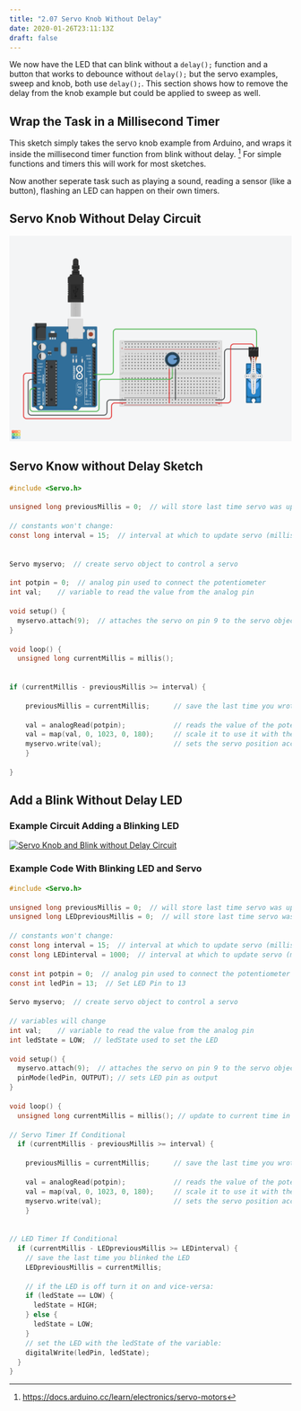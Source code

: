 ```yaml
---
title: "2.07 Servo Knob Without Delay"
date: 2020-01-26T23:11:13Z
draft: false
---
```


We now have the LED that can blink without a `delay();` function and a button that works to debounce without `delay();` but the servo examples, sweep and knob, both use `delay();`. This section shows how to remove the delay from the knob example but could be applied to sweep as well.

## Wrap the Task in a Millisecond Timer

This sketch simply takes the servo knob example from Arduino, and wraps it inside the millisecond timer function from blink without delay. [^1] For simple functions and timers this will work for most sketches.

Now another seperate task such as playing a sound, reading a sensor (like a button), flashing an LED can happen on their own timers.

## Servo Knob Without Delay Circuit

[![Servo Know without Delay Circuit](servo-knob-without-delay.png)](servo-knob-without-delay.png)

## Servo Know without Delay Sketch

```C
#include <Servo.h>

unsigned long previousMillis = 0;  // will store last time servo was updated

// constants won't change:
const long interval = 15;  // interval at which to update servo (milliseconds)


Servo myservo;  // create servo object to control a servo

int potpin = 0;  // analog pin used to connect the potentiometer
int val;    // variable to read the value from the analog pin

void setup() {
  myservo.attach(9);  // attaches the servo on pin 9 to the servo object
}

void loop() {
  unsigned long currentMillis = millis();


if (currentMillis - previousMillis >= interval) {

    previousMillis = currentMillis;      // save the last time you wrote to the servo

    val = analogRead(potpin);            // reads the value of the potentiometer (value between 0 and 1023)
    val = map(val, 0, 1023, 0, 180);     // scale it to use it with the servo (value between 0 and 180)
    myservo.write(val);                  // sets the servo position according to the scaled value
    }

}
```

## Add a Blink Without Delay LED

### Example Circuit Adding a Blinking LED

[![Servo Knob and Blink without Delay Circuit](servo-knob-and-blink-without-delay.png)](servo-knob-and-blink-without-delay.png)

### Example Code With Blinking LED and Servo

```C
#include <Servo.h>

unsigned long previousMillis = 0;  // will store last time servo was updated
unsigned long LEDpreviousMillis = 0;  // will store last time servo was updated

// constants won't change:
const long interval = 15;  // interval at which to update servo (milliseconds)
const long LEDinterval = 1000;  // interval at which to update servo (milliseconds)

const int potpin = 0;  // analog pin used to connect the potentiometer
const int ledPin = 13;  // Set LED Pin to 13

Servo myservo;  // create servo object to control a servo

// variables will change
int val;    // variable to read the value from the analog pin
int ledState = LOW;  // ledState used to set the LED

void setup() {
  myservo.attach(9);  // attaches the servo on pin 9 to the servo object
  pinMode(ledPin, OUTPUT); // sets LED pin as output
}

void loop() {
  unsigned long currentMillis = millis(); // update to current time in milliseconds

// Servo Timer If Conditional
  if (currentMillis - previousMillis >= interval) {

    previousMillis = currentMillis;      // save the last time you wrote to the servo

    val = analogRead(potpin);            // reads the value of the potentiometer (value between 0 and 1023)
    val = map(val, 0, 1023, 0, 180);     // scale it to use it with the servo (value between 0 and 180)
    myservo.write(val);                  // sets the servo position according to the scaled value
    }


// LED Timer If Conditional
  if (currentMillis - LEDpreviousMillis >= LEDinterval) {
    // save the last time you blinked the LED
    LEDpreviousMillis = currentMillis;

    // if the LED is off turn it on and vice-versa:
    if (ledState == LOW) {
      ledState = HIGH;
    } else {
      ledState = LOW;
    }
    // set the LED with the ledState of the variable:
    digitalWrite(ledPin, ledState);
  }
}
```

[^1]: https://docs.arduino.cc/learn/electronics/servo-motors
